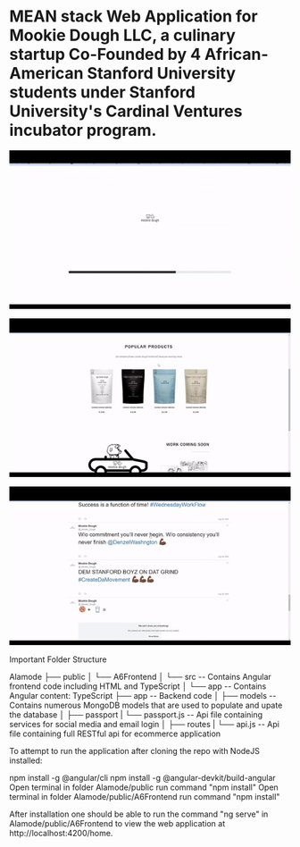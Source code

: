 # MEAN stack Web Application for Mookie Dough LLC, a culinary startup Co-Founded by 4 African-American Stanford University students under Stanford University's Cardinal Ventures incubator program.

![](MDough1.gif)

![](MDough2.gif)

![](MDough3.gif) 

Important Folder Structure

Alamode
├── public
│   └── A6Frontend
│       └──  src  -- Contains Angular frontend code including HTML and TypeScript 
│            └──  app -- Contains Angular content: TypeScript
├── app -- Backend code
│   ├── models -- Contains numerous MongoDB models that are used to populate and upate the database
│   ├── passport
|        └──  passport.js -- Api file containing services for social media and email login
│   ├── routes
|        └──  api.js -- Api file containing full RESTful api for ecommerce application

To attempt to run the application after cloning the repo with NodeJS installed:

npm install -g @angular/cli
npm install -g @angular-devkit/build-angular
Open terminal in folder Alamode/public
run command "npm install"
Open terminal in folder Alamode/public/A6Frontend
run command "npm install"

After installation one should be able to run the command "ng serve" in Alamode/public/A6Frontend to view the web application at http://localhost:4200/home. 

